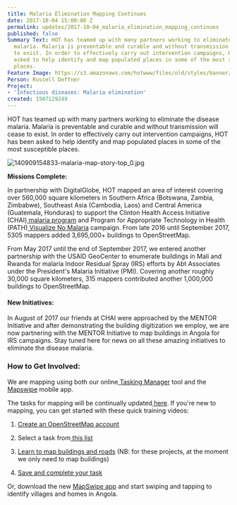 ```yaml
---
title: Malaria Elimination Mapping Continues
date: 2017-10-04 15:00:00 Z
permalink: updates/2017-10-04_malaria_elimination_mapping_continues
published: false
Summary Text: HOT has teamed up with many partners working to eliminate the disease
  malaria. Malaria is preventable and curable and without transmission will cease
  to exist. In order to effectively carry out intervention campaigns, HOT has been
  asked to help identify and map populated places in some of the most susceptible
  places.
Feature Image: https://s3.amazonaws.com/hotwww/files/old/styles/banner/public/140909154833-malaria-map-story-top.jpg
Person: Russell Deffner
Project:
- 'Infectious diseases: Malaria elimination'
created: 1507129249
---
```


HOT has teamed up with many partners working to eliminate the disease malaria. Malaria is preventable and curable and without transmission will cease to exist. In order to effectively carry out intervention campaigns, HOT has been asked to help identify and map populated places in some of the most susceptible places.

![140909154833-malaria-map-story-top_0.jpg](https://cdn.hotosm.org/website/140909154833-malaria-map-story-top_0.jpg)

**Missions Complete:**

In partnership with DigitalGlobe, HOT mapped an area of interest covering over 560,000 square kilometers in Southern Africa (Botswana, Zambia, Zimbabwe), Southeast Asia (Cambodia, Laos) and Central America (Guatemala, Honduras) to support the Clinton Health Access Initiative (CHAI)[ malaria program](http://www.clintonhealthaccess.org/program/malaria/) and Program for Appropriate Technology in Health (PATH)[ Visualize No Malaria](http://visualizenomalaria.org/) campaign. From late 2016 until September 2017, 5305 mappers added 3,695,000\+ buildings to OpenStreetMap.

From May 2017 until the end of September 2017, we entered another partnership with the USAID GeoCenter to enumerate buildings in Mali and Rwanda for malaria Indoor Residual Spray (IRS) efforts by Abt Associates under the President's Malaria Initiative (PMI). Covering another roughly 30,000 square kilometers, 315 mappers contributed another 1,000,000 buildings to OpenStreetMap.

#### New Initiatives:

In August of 2017 our friends at CHAI were approached by the MENTOR Initiative and after demonstrating the building digitization we employ, we are now partnering with the MENTOR Initiative to map buildings in Angola for IRS campaigns. Stay tuned here for news on all these amazing initiatives to eliminate the disease malaria.

### **How to Get Involved:**

We are mapping using both our online[ Tasking Manager](http://tasks.hotosm.org/) tool and the[ Mapswipe](http://mapswipe.org/) mobile app.

The tasks for mapping will be continually updated[ here](http://tasks.hotosm.org/contribute?difficulty=ALL&campaign=Malaria%20Elimination). If you're new to mapping, you can get started with these quick training videos:

1. [Create an OpenStreetMap account](http://www.youtube.com/embed/HDPvn1yg64w)

2. Select a task from[ this list](http://tasks.hotosm.org/?sort_by=priority&direction=asc&search=malaria)

3. [Learn to map buildings and roads](http://www.youtube.com/embed/waX3Nhix0-0) (NB: for these projects, at the moment we only need to map buildings)

4. [Save and complete your task](http://www.youtube.com/embed/IpgD2lWHzys)

Or, download the new [MapSwipe app](http://mapswipe.org/) and start swiping and tapping to identify villages and homes in Angola.